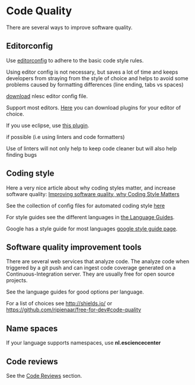 # Code Quality

There are several ways to improve software quality.

## Editorconfig

Use [editorconfig](http://editorconfig.org/) to adhere to the basic code style rules.

Using editor config is not necessary, but saves a lot of time and keeps developers from straying
from the style of choice and helps to avoid some problems caused by formatting differences
(line ending, tabs vs spaces)

[download](https://github.com/NLeSC/knowledge/tree/master/software/config) nlesc editor config file.

Support most editors. [Here](http://editorconfig.org/) you can download plugins for your editor of choice.

If you use eclipse, use [this plugin](https://github.com/ncjones/editorconfig-eclipse).


if possible (i.e using linters and code formatters)

Use of linters will not only help to keep code cleaner but will also help finding bugs

## Coding style

Here a very nice article about why coding styles matter, and increase software quality:
[Improving software quality, why Coding Style Matters](http://coding.smashingmagazine.com/2012/10/25/why-coding-style-matters/)

See the collection of config files for automated coding style [here](https://github.com/NLeSC/knowledge/tree/master/software/config)

For style guides see the different languages in [the Language Guides](languages/languages_overview.html).

Google has a style guide for most languages [google style guide page](https://code.google.com/p/google-styleguide/).

## Software quality improvement tools

There are several web services that analyze code. The analyze code when triggered by a git push and can ingest code coverage generated on a Continuous-Integration server. They are usually free for open source projects.

See the language guides for good options per language.

For a list of choices see http://shields.io/ or https://github.com/ripienaar/free-for-dev#code-quality

## Name spaces
If your language supports namespaces, use **nl.esciencecenter**


## Code reviews

See the [Code Reviews](software_development/code_reviews.html) section.
